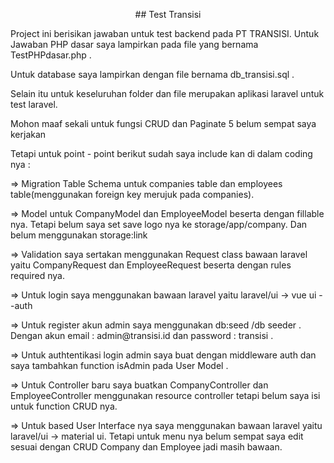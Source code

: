
<p align="center">
## Test Transisi
</p>

<p> Project ini berisikan jawaban untuk test backend pada PT TRANSISI. Untuk Jawaban PHP dasar saya lampirkan pada file yang bernama TestPHPdasar.php . </p>
<p> Untuk database saya lampirkan dengan file bernama db_transisi.sql . </p>
<p> Selain itu untuk keseluruhan folder dan file merupakan aplikasi laravel untuk test laravel. </p>
<p> Mohon maaf sekali untuk fungsi CRUD dan Paginate 5 belum sempat saya kerjakan </p> 
<p> Tetapi untuk point - point berikut sudah saya include kan di dalam coding nya : </p>
<p> => Migration Table Schema untuk companies table dan employees table(menggunakan foreign key merujuk pada companies). </p>
<p> => Model untuk CompanyModel dan EmployeeModel beserta dengan fillable nya. Tetapi belum saya set save logo nya ke storage/app/company. Dan belum menggunakan storage:link </p>
<p> => Validation saya sertakan menggunakan Request class bawaan laravel yaitu CompanyRequest dan EmployeeRequest beserta dengan rules required nya. </p>
<p> => Untuk login saya menggunakan bawaan laravel yaitu laravel/ui -> vue ui --auth </p>
<p> => Untuk register akun admin saya menggunakan db:seed /db seeder . Dengan akun email : admin@transisi.id dan password : transisi . </p>
<p> => Untuk authtentikasi login admin saya buat dengan middleware auth dan saya tambahkan function isAdmin pada User Model . </p>
<p> => Untuk Controller baru saya buatkan CompanyController dan EmployeeController menggunakan resource controller tetapi belum saya isi untuk function CRUD nya. </p>
<p> => Untuk based User Interface nya saya menggunakan bawaan laravel yaitu laravel/ui -> material ui. Tetapi untuk menu nya belum sempat saya edit sesuai dengan CRUD Company dan Employee jadi masih bawaan. </p>
    
    

